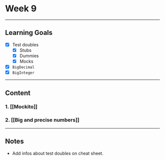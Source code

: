 # Week 9
---
## Learning Goals
- [x] Test doubles
	- [x] Stubs
	- [x] Dummies
	- [x] Mocks
- [x] `BigDecimal`
- [x] `BigInteger`
---
## Content
### 1. [[Mockito]]
### 2. [[Big and precise numbers]]
---
## Notes
- Add infos about test doubles on cheat sheet.